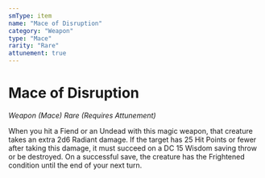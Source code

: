 ```yaml
---
smType: item
name: "Mace of Disruption"
category: "Weapon"
type: "Mace"
rarity: "Rare"
attunement: true
---
```


# Mace of Disruption
*Weapon (Mace) Rare (Requires Attunement)*

When you hit a Fiend or an Undead with this magic weapon, that creature takes an extra 2d6 Radiant damage. If the target has 25 Hit Points or fewer after taking this damage, it must succeed on a DC 15 Wisdom saving throw or be destroyed. On a successful save, the creature has the Frightened condition until the end of your next turn.
